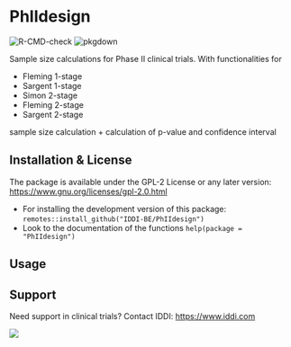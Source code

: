 # PhIIdesign 

![R-CMD-check](https://github.com/IDDI-BE/PhIIdesign/workflows/R-CMD-check/badge.svg)
![pkgdown](https://github.com/IDDI-BE/PhIIdesign/workflows/pkgdown/badge.svg)

Sample size calculations for Phase II clinical trials. With functionalities for

- Fleming 1-stage
- Sargent 1-stage
- Simon 2-stage
- Fleming 2-stage
- Sargent 2-stage

sample size calculation + calculation of p-value and confidence interval

## Installation & License

The package is available under the GPL-2 License or any later version: https://www.gnu.org/licenses/gpl-2.0.html

- For installing the development version of this package: `remotes::install_github("IDDI-BE/PhIIdesign")`
- Look to the documentation of the functions `help(package = "PhIIdesign")`


## Usage


## Support

Need support in clinical trials?
Contact IDDI: https://www.iddi.com

![](https://avatars3.githubusercontent.com/u/66465772?s=200&v=4)
